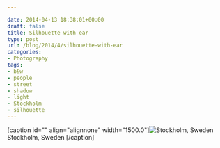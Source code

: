 ```yaml
---

date: 2014-04-13 18:38:01+00:00
draft: false
title: Silhouette with ear
type: post
url: /blog/2014/4/silhouette-with-ear
categories:
- Photography
tags:
- b&w
- people
- street
- shadow
- light
- Stockholm
- silhouette
---
```


[caption id="" align="alignnone" width="1500.0"]![ Stockholm, Sweden ](/images/2014-04-13-20144silhouette-with-ear/image-asset.jpeg)
 Stockholm, Sweden [/caption]
